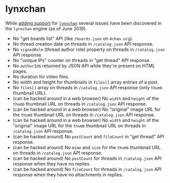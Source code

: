 # lynxchan

While [adding support](http://lynxhub.com/lynxchan/res/722.html#q984) for [`lynxchan`](https://gitgud.io/LynxChan/LynxChan) several issues have been discovered in the `lynxchan` engine (as of June 2019).

* No "get boards list" API (like `/boards.json` on `4chan.org`).
* No thread creation date on threads in `/catalog.json` API response.
* No `signedRole` (thread author role) property on threads in `/catalog.json` API response.
* No "unique IPs" counter on threads in "get thread" API response.
* No `authorId`s returned by JSON API while they're present on HTML pages.
* No duration for video files.
* No width and height for thumbnails in `files[]` array entries of a post.
* No `files[]` array on threads in `/catalog.json` API response (only `thumb` thumbnail URL).
* (can be hacked around in a web browser) No `width` and `height` of the `thumb` thumbnail URL on threads in `/catalog.json` API response.
* (can be hacked around in a web browser) No "original" image URL for the `thumb` thumbnail URL on threads in `/catalog.json` API response.
* (can be hacked around in a web browser) No `width` and `height` of the "original" image URL for the `thumb` thumbnail URL on threads in `/catalog.json` API response.
* (can be hacked around) No `postCount` and `fileCount` in "get thread" API response.
* (can be hacked around) No `mime` and `size` for the `thumb` thumbnail URL on threads in `/catalog.json` API response.
* (can be hacked around) No `postCount` for threads in `/catalog.json` API response when they have no replies.
* (can be hacked around) No `fileCount` for threads in `/catalog.json` API response when they have no attachments in replies.